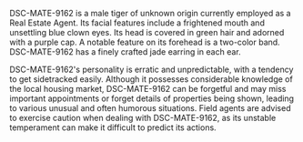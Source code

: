 DSC-MATE-9162 is a male tiger of unknown origin currently employed as a Real Estate Agent. Its facial features include a frightened mouth and unsettling blue clown eyes. Its head is covered in green hair and adorned with a purple cap. A notable feature on its forehead is a two-color band. DSC-MATE-9162 has a finely crafted jade earring in each ear. 

DSC-MATE-9162's personality is erratic and unpredictable, with a tendency to get sidetracked easily. Although it possesses considerable knowledge of the local housing market, DSC-MATE-9162 can be forgetful and may miss important appointments or forget details of properties being shown, leading to various unusual and often humorous situations. Field agents are advised to exercise caution when dealing with DSC-MATE-9162, as its unstable temperament can make it difficult to predict its actions.